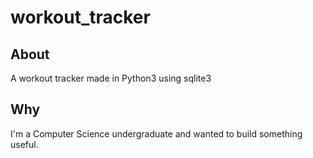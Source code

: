 # workout_tracker

## About

A workout tracker made in Python3 using sqlite3

## Why

I'm a Computer Science undergraduate and wanted to build something useful.
